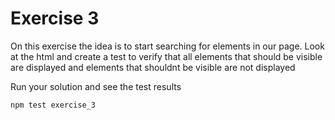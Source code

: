 # Exercise 3
On this exercise the idea is to start searching for elements in our page. Look at the html
and create a test to verify that all elements that should be visible are displayed
and elements that shouldnt be visible are not displayed

Run your solution and see the test results
```bash
npm test exercise_3
```
